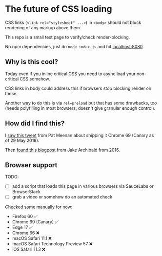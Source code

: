 # The future of CSS loading

CSS links (`<link rel="stylesheet" ...>`) in `<body>` should not block rendering of any markup above them.

This repo is a small test page to verify/check render-blocking.

No npm dependencies, just do `node index.js` and hit [localhost:8080](http://localhost:8080/).


## Why is this cool?

Today even if you inline critical CSS you need to async load your non-critical CSS somehow.

CSS links in body could address this if browsers stop blocking render on these.

Another way to do this is via `rel=preload` but that has some drawbacks, too (needs polyfilling in most browsers, doesn't give granular enough control).

## How did I find this?

I [saw this tweet](https://mobile.twitter.com/patmeenan/status/1001527245163368448) from Pat Meenan about shipping it Chrome 69 (Canary as of 29 May 2018).

Then [found this blogpost](https://jakearchibald.com/2016/link-in-body/) from Jake Archibald from 2016.

## Browser support

TODO:

* [ ] add a script that loads this page in various browsers via SauceLabs or BrowserStack
* [ ] grab a video or somehow do an automated check

Checked some manually for now:

* Firefox 60 ✅
* Chrome 69 (Canary) ✅
* Edge 17 ✅
* Chrome 66 ❌
* macOS Safari 11.1 ❌
* macOS Safari Technology Preview 57 ❌
* iOS Safari 11.3 ❌